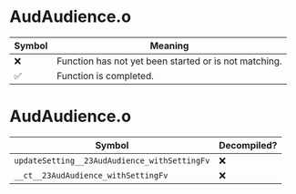 # AudAudience.o
| Symbol | Meaning 
| ------------- | ------------- 
| :x: | Function has not yet been started or is not matching. 
| :white_check_mark: | Function is completed. 


# AudAudience.o
| Symbol | Decompiled? |
| ------------- | ------------- |
| `updateSetting__23AudAudience_withSettingFv` | :x: |
| `__ct__23AudAudience_withSettingFv` | :x: |

